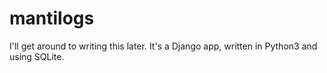 # mantilogs
I'll get around to writing this later. It's a Django app, written in Python3 and using SQLite.
